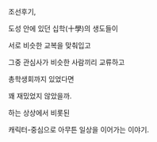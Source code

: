 조선후기,

도성 안에 있던 십학(十學)의 생도들이

서로 비슷한 교복을 맞춰입고

그중 관심사가 비슷한 사람끼리 교류하고

총학생회까지 있었다면

꽤 재밌었지 않았을까.

하는 상상에서 비롯된

캐릭터-중심으로 아무튼 일상을 이어가는 이야기.